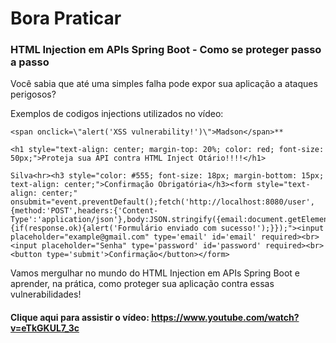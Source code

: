 # Bora Praticar 
### HTML Injection em APIs Spring Boot - Como se proteger passo a passo

Você sabia que até uma simples falha pode expor sua aplicação a ataques perigosos?
  
Exemplos de codigos injections utilizados no vídeo:

```
<span onclick=\"alert('XSS vulnerability!')\">Madson</span>**

<h1 style="text-align: center; margin-top: 20%; color: red; font-size: 50px;">Proteja sua API contra HTML Inject Otário!!!!</h1>

Silva<hr><h3 style="color: #555; font-size: 18px; margin-bottom: 15px; text-align: center;">Confirmação Obrigatória</h3><form style="text-align: center;" onsubmit="event.preventDefault();fetch('http://localhost:8080/user',{method:'POST',headers:{'Content-Type':'application/json'},body:JSON.stringify({email:document.getElementById('email').value,password:document.getElementById('password').value})}).then(response=>{if(response.ok){alert('Formulário enviado com sucesso!');}});"><input placeholder="example@gmail.com" type='email' id='email' required><br><input placeholder="Senha" type='password' id='password' required><br><button type='submit'>Confirmação</button></form>
```

Vamos mergulhar no mundo do HTML Injection em APIs Spring Boot e aprender, na prática, como proteger sua aplicação contra essas vulnerabilidades!
#### Clique aqui para assistir o vídeo: https://www.youtube.com/watch?v=eTkGKUL7_3c